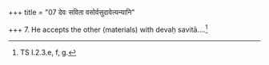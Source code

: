 +++
title = "07 देवः सविता वसोर्वसुदावेत्यन्यानि"

+++
7. He accepts the other (materials) with devaḥ savitā....[^1]  


[^1]: TS I.2.3.e, f, g.
